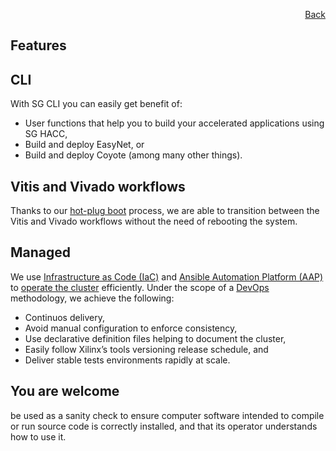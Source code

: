 <div id="readme" class="Box-body readme blob js-code-block-container">
<article class="markdown-body entry-content p-3 p-md-6" itemprop="text">
<p align="right">
<a href="https://github.com/fpgasystems/hacc/blob/main/README.md">Back</a>
</p>

# Features

## CLI


With SG CLI you can easily get benefit of:

* User functions that help you to build your accelerated applications using SG HACC,
* Build and deploy EasyNet, or
* Build and deploy Coyote (among many other things).

## Vitis and Vivado workflows
Thanks to our [hot-plug boot](/vocabulary.md#hot-plug-boot) process, we are able to transition between the Vitis and Vivado workflows without the need of rebooting the system.

## Managed
We use [Infrastructure as Code (IaC)](../docs/vocabulary.md#infrastructure-as-code-iac) and [Ansible Automation Platform (AAP)](../docs/vocabulary.md#ansible-automation-platform-aap) to [operate the cluster](../docs/operating-the-cluster.md) efficiently. Under the scope of a [DevOps](../docs/vocabulary.md#devops) methodology, we achieve the following: <!-- https://docs.microsoft.com/en-us/devops/deliver/what-is-infrastructure-as-code -->

* Continuos delivery,
* Avoid manual configuration to enforce consistency,
* Use declarative definition files helping to document the cluster,
* Easily follow Xilinx’s tools versioning release schedule, and
* Deliver stable tests environments rapidly at scale.

## You are welcome


be used as a sanity check to ensure computer software intended to compile or run source code is correctly installed, and that its operator understands how to use it.

